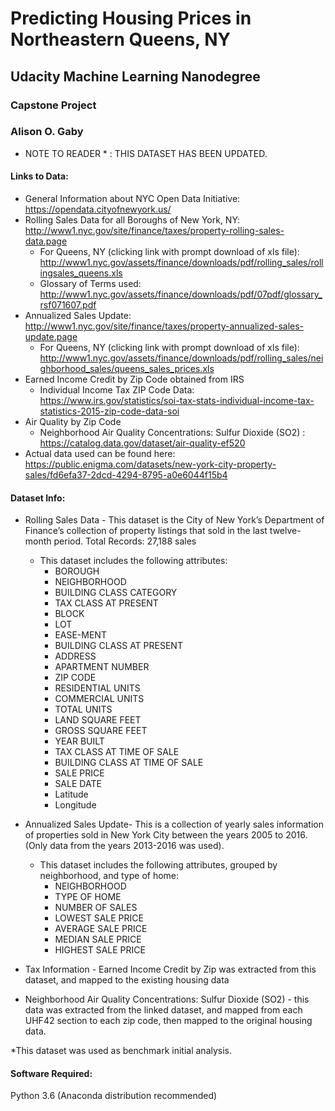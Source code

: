 # Predicting Housing Prices in Northeastern Queens, NY
## Udacity Machine Learning Nanodegree
### Capstone Project
### Alison O. Gaby

* NOTE TO READER * : THIS DATASET HAS BEEN UPDATED.
#### **Links to Data:**
* General Information about NYC Open Data Initiative:
https://opendata.cityofnewyork.us/
* Rolling Sales Data for all Boroughs of New York, NY: http://www1.nyc.gov/site/finance/taxes/property-rolling-sales-data.page
    * For Queens, NY (clicking link with prompt download of xls file): http://www1.nyc.gov/assets/finance/downloads/pdf/rolling_sales/rollingsales_queens.xls
   * Glossary of Terms used: http://www1.nyc.gov/assets/finance/downloads/pdf/07pdf/glossary_rsf071607.pdf
* Annualized Sales Update: http://www1.nyc.gov/site/finance/taxes/property-annualized-sales-update.page
    * For Queens, NY (clicking link with prompt download of xls file): http://www1.nyc.gov/assets/finance/downloads/pdf/rolling_sales/neighborhood_sales/queens_sales_prices.xls
* Earned Income Credit by Zip Code obtained from IRS
   * Individual Income Tax ZIP Code Data: https://www.irs.gov/statistics/soi-tax-stats-individual-income-tax-statistics-2015-zip-code-data-soi
* Air Quality by Zip Code
   * Neighborhood Air Quality Concentrations: Sulfur Dioxide (SO2) : https://catalog.data.gov/dataset/air-quality-ef520
* Actual data used can be found here: https://public.enigma.com/datasets/new-york-city-property-sales/fd6efa37-2dcd-4294-8795-a0e6044f15b4

#### **Dataset Info:**
* Rolling Sales Data - This dataset is the City of New York’s Department of Finance’s collection of property listings that sold in the last twelve-month period. Total Records: 27,188 sales
    * This dataset includes the following attributes:
        * BOROUGH
        * NEIGHBORHOOD
        * BUILDING CLASS CATEGORY
        * TAX CLASS AT PRESENT
        * BLOCK
        * LOT
        * EASE-MENT
        * BUILDING CLASS AT PRESENT
        * ADDRESS
        * APARTMENT NUMBER
        * ZIP CODE
        * RESIDENTIAL UNITS
        * COMMERCIAL UNITS
        * TOTAL UNITS
        * LAND SQUARE FEET
        * GROSS SQUARE FEET
        * YEAR BUILT
        * TAX CLASS AT TIME OF SALE
        * BUILDING CLASS AT TIME OF SALE
        * SALE PRICE
        * SALE DATE
        * Latitude
        * Longitude
        
* Annualized Sales Update- This is a collection of yearly sales information of properties sold in New York City between the years 2005 to 2016. (Only data from the years 2013-2016 was used).
    * This dataset includes the following attributes, grouped by neighborhood, and type of home:
        * NEIGHBORHOOD
        * TYPE OF HOME
        * NUMBER OF SALES
        * LOWEST SALE PRICE
        * AVERAGE SALE PRICE
        * MEDIAN SALE PRICE
        * HIGHEST SALE PRICE
        
* Tax Information - Earned Income Credit by Zip was extracted from this dataset, and mapped to the existing housing data
* Neighborhood Air Quality Concentrations: Sulfur Dioxide (SO2) - this data was extracted from the linked dataset, and mapped from each UHF42 section to each zip code, then mapped to the original housing data.

*This dataset was used as benchmark initial analysis.
#### **Software Required:**
Python 3.6 (Anaconda distribution recommended)
